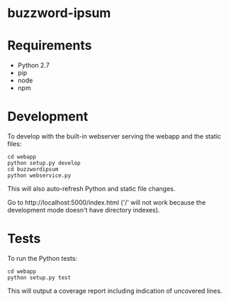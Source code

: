 buzzword-ipsum
==============

Requirements
===
* Python 2.7
* pip
* node
* npm

Development
===

To develop with the built-in webserver serving the webapp and the static
files:

    cd webapp
    python setup.py develop
    cd buzzwordipsum
    python webservice.py

This will also auto-refresh Python and static file changes.

Go to http://localhost:5000/index.html ('/' will not work because the development mode doesn't have directory indexes).

Tests
===

To run the Python tests:

    cd webapp
    python setup.py test

This will output a coverage report including indication of uncovered lines.
